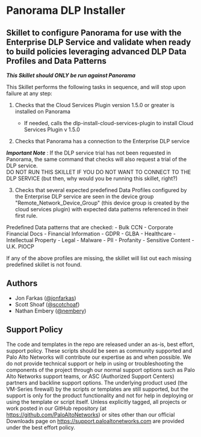 # Panorama DLP Installer
## Skillet to configure Panorama for use with the Enterprise DLP Service and validate when ready to build policies leveraging advanced DLP Data Profiles and Data Patterns

***This Skillet should ONLY be run against Panorama***

This Skillet performs the following tasks in sequence, and will stop upon failure at any step:
1. Checks that the Cloud Services Plugin version 1.5.0 or greater is installed on Panorama
    - If needed, calls the dlp-install-cloud-services-plugin to install Cloud Services Plugin v 1.5.0

2. Checks that Panorama has a connection to the Enterprise DLP service

***Important Note*** : If the DLP service trial has not been requested in Panorama, the same
command that checks will also request a trial of the DLP service.  
DO NOT RUN THIS SKILLET IF YOU DO NOT WANT TO CONNECT TO THE DLP SERVICE
(but then, why would you be running this skillet, right?)

3. Checks that several expected predefined Data Profiles configured by the Enterprise DLP service
are seen in the device group "Remote_Network_Device_Group" (this device group is created by the cloud 
services plugin) with expected data patterns referenced in their first rule.  

Predefined Data patterns that are checked:
    - Bulk CCN
    - Corporate Financial Docs
    - Financial Information
    - GDPR
    - GLBA
    - Healthcare
    - Intellectual Property
    - Legal
    - Malware
    - PII
    - Profanity
    - Sensitive Content
    - U.K. PIOCP

If any of the above profiles are missing, the skillet will list out each missing predefined skillet is not found.

## Authors

* Jon Farkas ([@jonfarkas](https://github.com/jonfarkas)) 
* Scott Shoaf ([@scotchoaf](https://github.com/scotchoaf))
* Nathan Embery ([@nembery](https://github.com/nembery))

## Support Policy

The code and templates in the repo are released under an as-is, best effort,
support policy. These scripts should be seen as community supported and
Palo Alto Networks will contribute our expertise as and when possible.
We do not provide technical support or help in using or troubleshooting the
components of the project through our normal support options such as
Palo Alto Networks support teams, or ASC (Authorized Support Centers)
partners and backline support options. The underlying product used
(the VM-Series firewall) by the scripts or templates are still supported,
but the support is only for the product functionality and not for help in
deploying or using the template or script itself. Unless explicitly tagged,
all projects or work posted in our GitHub repository
(at https://github.com/PaloAltoNetworks) or sites other than our official
Downloads page on https://support.paloaltonetworks.com are provided under
the best effort policy.